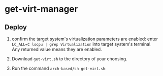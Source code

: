 # get-virt-manager


## Deploy

1. confirm the target system's virtualization parameters are enabled:
    enter `LC_ALL=C lscpu | grep Virtualization` into target system's terminal.
    Any returned value means they are enabled.

2. Download `get-virt.sh` to the directory of your choosing. 

3. Run the command `arch-based/sh get-virt.sh`